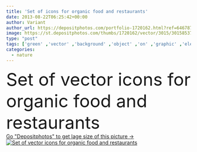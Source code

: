 ```yaml
---
title: 'Set of icons for organic food and restaurants'
date: 2013-08-22T06:25:42+00:00
author: Variant
author_url: https://depositphotos.com/portfolio-1720162.html?ref=64678756
image: https://st.depositphotos.com/thumbs/1720162/vector/3015/30158537/api_thumb_450.jpg?forcejpeg=true
type: "post"
tags: ['green' ,'vector' ,'background' ,'object' ,'on' ,'graphic' ,'element' ,'illustration' ,'design' ,'set' ,'glass' ,'business' ,'shop' ,'sign' ,'label' ,'love' ,'people' ,'sun' ,'nature' ,'fresh' ,'leaf' ,'abstract' ,'plant' ,'healthy' ,'natural' ,'food' ,'cuisine' ,'animal' ,'tree' ,'diet' ,'spoon' ,'plate' ,'fruit' ,'cutlery' ,'restaurant' ,'electric' ,'drink' ,'vegetable' ,'chicken' ,'3d' ,'harvest' ,'symbol' ,'candy' ,'icon' ,'vegetarian' ,'dog' ,'heart' ,'vegetables' ,'farm' ,'product' ]
categories: 
  - nature
---
```

<div aling="center">
            <font size="60"> Set of vector icons for organic food and restaurants</font>   
</div>
<div>
    <a href='https://st.depositphotos.com/thumbs/1720162/vector/3015/30158537/api_thumb_450.jpg?forcejpeg=true?ref=64678756' target=_blank > Go "Depositphotos" to get lage size of this picture ->
        <img href='https://st.depositphotos.com/thumbs/1720162/vector/3015/30158537/api_thumb_450.jpg?forcejpeg=true?ref=64678756' src='https://st.depositphotos.com/1720162/3015/v/950/depositphotos_30158537-stock-illustration-set-of-icons-for-organic.jpg?forcejpeg=true' alt='Set of vector icons for organic food and restaurants' >
    </a>
</div>
